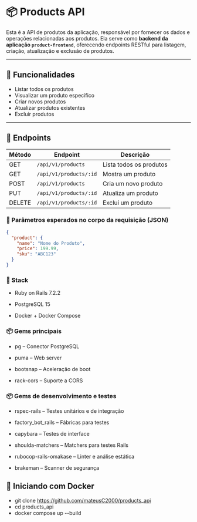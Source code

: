 # 📦 Products API

Esta é a API de produtos da aplicação, responsável por fornecer os dados e operações relacionadas aos produtos. Ela serve como **backend da aplicação `product-frontend`**, oferecendo endpoints RESTful para listagem, criação, atualização e exclusão de produtos.

---

## 🚀 Funcionalidades

- Listar todos os produtos
- Visualizar um produto específico
- Criar novos produtos
- Atualizar produtos existentes
- Excluir produtos

---

## 🔗 Endpoints

| Método | Endpoint               | Descrição               |
|--------|------------------------|--------------------------|
| GET    | `/api/v1/products`     | Lista todos os produtos |
| GET    | `/api/v1/products/:id` | Mostra um produto       |
| POST   | `/api/v1/products`     | Cria um novo produto    |
| PUT    | `/api/v1/products/:id` | Atualiza um produto     |
| DELETE | `/api/v1/products/:id` | Exclui um produto       |

### 📝 Parâmetros esperados no corpo da requisição (JSON)

```json
{
  "product": {
    "name": "Nome do Produto",
    "price": 199.99,
    "sku": "ABC123"
  }
}
```

### 🧱 Stack

- Ruby on Rails 7.2.2

- PostgreSQL 15

- Docker + Docker Compose

### 📦 Gems principais

- pg – Conector PostgreSQL

- puma – Web server

- bootsnap – Aceleração de boot

- rack-cors – Suporte a CORS

### 📦 Gems de desenvolvimento e testes

- rspec-rails – Testes unitários e de integração

- factory_bot_rails – Fábricas para testes

- capybara – Testes de interface

- shoulda-matchers – Matchers para testes Rails

- rubocop-rails-omakase – Linter e análise estática

- brakeman – Scanner de segurança

## 🐳 Iniciando com Docker

- git clone https://github.com/mateusC2000/products_api
- cd products_api
- docker compose up --build

